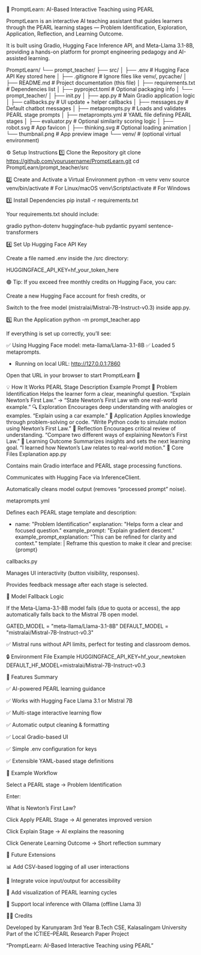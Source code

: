🧠 PromptLearn: AI-Based Interactive Teaching using PEARL

PromptLearn is an interactive AI teaching assistant that guides learners through the PEARL learning stages —
Problem Identification, Exploration, Application, Reflection, and Learning Outcome.

It is built using Gradio, Hugging Face Inference API, and Meta-Llama 3.1-8B, providing a hands-on platform for prompt engineering pedagogy and AI-assisted learning.

PromptLearn/
└── prompt_teacher/
├── src/
│ ├── .env # Hugging Face API Key stored here
│ ├── .gitignore # Ignore files like venv/, pycache/
│ ├── README.md # Project documentation (this file)
│ ├── requirements.txt # Dependencies list
│ ├── pyproject.toml # Optional packaging info
│ └── prompt_teacher/
│ ├── init.py
│ ├── app.py # Main Gradio application logic
│ ├── callbacks.py # UI update + helper callbacks
│ ├── messages.py # Default chatbot messages
│ ├── metaprompts.py # Loads and validates PEARL stage prompts
│ ├── metaprompts.yml # YAML file defining PEARL stages
│ ├── evaluator.py # Optional similarity scoring logic
│ ├── robot.svg # App favicon
│ ├── thinking.svg # Optional loading animation
│ └── thumbnail.png # App preview image
└── venv/ # (optional virtual environment)

⚙️ Setup Instructions
1️⃣ Clone the Repository
git clone https://github.com/yourusername/PromptLearn.git
cd PromptLearn/prompt_teacher/src

2️⃣ Create and Activate a Virtual Environment
python -m venv venv
source venv/bin/activate        # For Linux/macOS
venv\Scripts\activate           # For Windows

3️⃣ Install Dependencies
pip install -r requirements.txt


Your requirements.txt should include:

gradio
python-dotenv
huggingface-hub
pydantic
pyyaml
sentence-transformers

4️⃣ Set Up Hugging Face API Key

Create a file named .env inside the /src directory:

HUGGINGFACE_API_KEY=hf_your_token_here


🟢 Tip: If you exceed free monthly credits on Hugging Face,
you can:

Create a new Hugging Face account for fresh credits, or

Switch to the free model (mistralai/Mistral-7B-Instruct-v0.3) inside app.py.

5️⃣ Run the Application
python -m prompt_teacher.app


If everything is set up correctly, you’ll see:

✅ Using Hugging Face model: meta-llama/Llama-3.1-8B
✅ Loaded 5 metaprompts.
* Running on local URL:  http://127.0.0.1:7860


Open that URL in your browser to start PromptLearn 🚀

💡 How It Works
PEARL Stage	Description	Example Prompt
🧩 Problem Identification	Helps the learner form a clear, meaningful question.	“Explain Newton’s First Law.” → “State Newton’s First Law with one real-world example.”
🔍 Exploration	Encourages deep understanding with analogies or examples.	“Explain using a car example.”
🧪 Application	Applies knowledge through problem-solving or code.	“Write Python code to simulate motion using Newton’s First Law.”
💭 Reflection	Encourages critical review of understanding.	“Compare two different ways of explaining Newton’s First Law.”
🎯 Learning Outcome	Summarizes insights and sets the next learning goal.	“I learned how Newton’s Law relates to real-world motion.”
🧩 Core Files Explanation
app.py

Contains main Gradio interface and PEARL stage processing functions.

Communicates with Hugging Face via InferenceClient.

Automatically cleans model output (removes “processed prompt” noise).

metaprompts.yml

Defines each PEARL stage template and description:

- name: "Problem Identification"
  explanation: "Helps form a clear and focused question."
  example_prompt: "Explain gradient descent."
  example_prompt_explanation: "This can be refined for clarity and context."
  template: |
    Reframe this question to make it clear and precise:
    {prompt}

callbacks.py

Manages UI interactivity (button visibility, responses).

Provides feedback message after each stage is selected.

🔄 Model Fallback Logic

If the Meta-Llama-3.1-8B model fails (due to quota or access),
the app automatically falls back to the Mistral 7B open model.

GATED_MODEL = "meta-llama/Llama-3.1-8B"
DEFAULT_MODEL = "mistralai/Mistral-7B-Instruct-v0.3"


✅ Mistral runs without API limits, perfect for testing and classroom demos.

🔒 Environment File Example
HUGGINGFACE_API_KEY=hf_your_newtoken
DEFAULT_HF_MODEL=mistralai/Mistral-7B-Instruct-v0.3

🧠 Features Summary

✅ AI-powered PEARL learning guidance

✅ Works with Hugging Face Llama 3.1 or Mistral 7B

✅ Multi-stage interactive learning flow

✅ Automatic output cleaning & formatting

✅ Local Gradio-based UI

✅ Simple .env configuration for keys

✅ Extensible YAML-based stage definitions

📘 Example Workflow

Select a PEARL stage → Problem Identification

Enter:

What is Newton’s First Law?


Click Apply PEARL Stage → AI generates improved version

Click Explain Stage → AI explains the reasoning

Click Generate Learning Outcome → Short reflection summary

🧱 Future Extensions

📊 Add CSV-based logging of all user interactions

💬 Integrate voice input/output for accessibility

🧩 Add visualization of PEARL learning cycles

🧠 Support local inference with Ollama (offline Llama 3)

👨‍💻 Credits

Developed by Karunyaram
3rd Year B.Tech CSE, Kalasalingam University
Part of the ICTIEE–PEARL Research Paper Project

“PromptLearn: AI-Based Interactive Teaching using PEARL”

